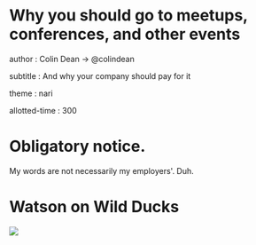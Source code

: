 Why you should go to meetups, conferences, and other events
=======

author
: Colin Dean -> @colindean

subtitle
: And why your company should pay for it

theme
: nari

allotted-time
: 300

# Obligatory notice.

My words are not necessarily my employers'. Duh.

# Watson on Wild Ducks

![](https://pbs.twimg.com/media/BssBH0XCcAA-YP7.png:large)
